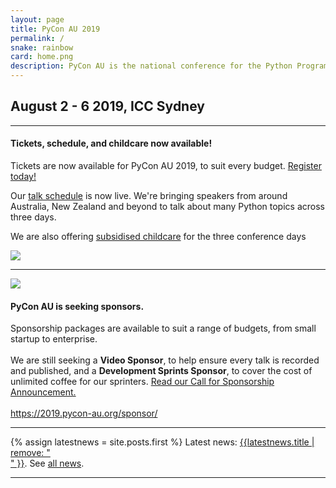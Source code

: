 ```yaml
---
layout: page
title: PyCon AU 2019
permalink: /
snake: rainbow
card: home.png
description: PyCon AU is the national conference for the Python Programming Community running August 2 - 6 2019 at the ICC, Sydney.
---
```



<h2 align="left" class="header-green dateh2">August 2 - 6 2019, ICC Sydney</h2>
<hr>
<div class="row">
  <div class="col-8"><h4>Tickets, schedule, and childcare now available!</h4>
  <p>Tickets are now available for PyCon AU 2019, to suit every budget. <a href="/attend/tickets/">Register today!</a></p>
  <p>Our <a href="/schedule/">talk schedule</a> is now live. We're bringing speakers from around Australia, New Zealand and beyond to talk about many Python topics across three days.</p> 
  <p>We are also offering <a href="/attend#childcare">subsidised childcare</a> for the three conference days</p>
  </div>
  <div class="col-4"><img class="img-fluid"  src="{{site.url}}/static/img/tickets.jpg"></div>
</div>
<hr>
<div class="row">
  <div class="col-4"><img class="img-fluid"  src="{{site.url}}/static/img/stickers.jpg"></div>
  <div class="col-8"><h4>PyCon AU is seeking sponsors.</h4>
  Sponsorship packages are available to suit a range of budgets, from small startup to enterprise.<br><br>We are still seeking a <b>Video Sponsor</b>, to help ensure every talk is recorded and published, and a <b>Development Sprints Sponsor</b>, to cover the cost of unlimited coffee for our sprinters.  <a href="https://2019.pycon-au.org/news/call-for-sponsorship/">Read our Call for Sponsorship Announcement.</a><br><BR><a href="https://2019.pycon-au.org/sponsor/">https://2019.pycon-au.org/sponsor/</a>
  </div>
</div>
<hr>

{% assign latestnews = site.posts.first %}
Latest news: <a href="{{latestnews.url}}">{{latestnews.title | remove: "<br>" }}</a>. See <a href="/news">all news</a>.

<hr>
